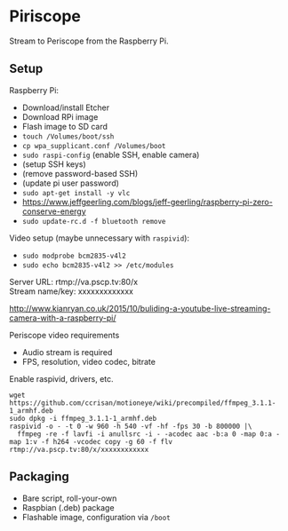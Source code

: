 # Piriscope

Stream to Periscope from the Raspberry Pi.

## Setup

Raspberry Pi:

- Download/install Etcher
- Download RPi image
- Flash image to SD card
- `touch /Volumes/boot/ssh`
- `cp wpa_supplicant.conf /Volumes/boot`
- `sudo raspi-config` (enable SSH, enable camera)
- (setup SSH keys)
- (remove password-based SSH)
- (update pi user password)
- `sudo apt-get install -y vlc`
- https://www.jeffgeerling.com/blogs/jeff-geerling/raspberry-pi-zero-conserve-energy
- `sudo update-rc.d -f bluetooth remove`

Video setup (maybe unnecessary with `raspivid`):

- `sudo modprobe bcm2835-v4l2`
- `sudo echo bcm2835-v4l2 >> /etc/modules`

Server URL: rtmp://va.pscp.tv:80/x  
Stream name/key: xxxxxxxxxxxxx

http://www.kianryan.co.uk/2015/10/buliding-a-youtube-live-streaming-camera-with-a-raspberry-pi/

Periscope video requirements
  - Audio stream is required
  - FPS, resolution, video codec, bitrate

Enable raspivid, drivers, etc.

```
wget https://github.com/ccrisan/motioneye/wiki/precompiled/ffmpeg_3.1.1-1_armhf.deb
sudo dpkg -i ffmpeg_3.1.1-1_armhf.deb
raspivid -o - -t 0 -w 960 -h 540 -vf -hf -fps 30 -b 800000 |\
  ffmpeg -re -f lavfi -i anullsrc -i - -acodec aac -b:a 0 -map 0:a -map 1:v -f h264 -vcodec copy -g 60 -f flv rtmp://va.pscp.tv:80/x/xxxxxxxxxxxx
```

## Packaging

- Bare script, roll-your-own
- Raspbian (.deb) package
- Flashable image, configuration via `/boot`

